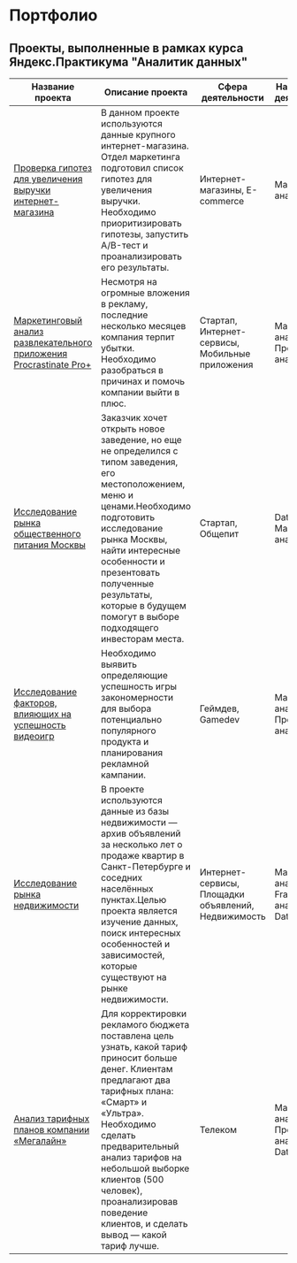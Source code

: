 # Портфолио
## Проекты, выполненные в рамках курса Яндекс.Практикума "Аналитик данных"
| Название проекта | Описание проекта | Сфера деятельности | Направление деятельности | Навыки и инструменты | Ключевые слова проекта | Статус |
|------------------|------------------|--------------------|--------------------------|----------------------|----------------|--------|
|[Проверка гипотез для увеличения выручки интернет-магазина](business_decision-making)|В данном проекте используются данные крупного интернет-магазина. Отдел маркетинга подготовил список гипотез для увеличения выручки. Необходимо приоритизировать гипотезы, запустить A/B-тест и проанализировать его результаты.|Интернет-магазины, E-commerce|Маркетинг-аналитик|Python, Pandas, Matplotlib, SciPy, A/B-тестирование, проверка статистических гипотез|A/B-тестирование, фреймворк, RICE, ICE|Завершен|
|[Маркетинговый анализ развлекательного приложения Procrastinate Pro+](business_metrics)|Несмотря на огромные вложения в рекламу, последние несколько месяцев компания терпит убытки. Необходимо разобраться в причинах и помочь компании выйти в плюс.|Стартап, Интернет-сервисы, Мобильные приложения|Маркетинг-аналитик, Продуктовый аналитик| Python, Pandas, Matplotlib, когортный анализ, юнит-экономика, продуктовые метрики, Seaborn|обработка данных, статистический тест, LTV, ROI, CAC, когортный анализ|Завершен|
|[Исследование рынка общественного питания Москвы](catering_market)| Заказчик хочет открыть новое заведение, но еще не определился с типом заведения, его местоположением, меню и ценами.Необходимо подготовить исследование рынка Москвы, найти интересные особенности и презентовать полученные результаты, которые в будущем помогут в выборе подходящего инвесторам места.|Стартап, Общепит|Data Analyst, Маркетинг-аналитик| Python, Pandas, Seaborn, визуализация данных| обработка данных, визуализация данных|Завершен|
|[Исследование факторов, влияющих на успешность видеоигр](game_store_project)|Необходимо выявить определяющие успешность игры закономерности для выбора потенциально популярного продукта и планирования рекламной кампании.|Геймдев, Gamedev|Маркетинг-аналитик, Продуктовый аналитик|Python, Pandas, NumPy, Matplotlib, предобработка данных, исследовательский анализ данных, описательная статистика, проверка статистических гипотез| обработка данных, статистический тест, критерий Стьюдента|Завершен|
|[Исследование рынка недвижимости](real_estate_market_analysis)|В проекте используются данные из базы недвижимости — архив объявлений за несколько лет о продаже квартир в Санкт-Петербурге и соседних населённых пунктах.Целью проекта является изучение данных, поиск интересных особенностей и зависимостей, которые существуют на рынке недвижимости.|Интернет-сервисы, Площадки объявлений, Недвижимость|Маркетинг-аналитик, Fraud-аналитик, Data Analyst|Python, Pandas, Matplotlib, исследовательский анализ данных, визуализация данных, предобработка данных| обработка данных, фрод-мониторинг, категоризация|Завершен|
|[Анализ тарифных планов компании «Мегалайн»](statistical_analysis)|Для корректировки рекламого бюджета поставлена цель узнать, какой тариф приносит больше денег. Клиентам предлагают два тарифных плана: «Смарт» и «Ультра». Необходимо сделать предварительный анализ тарифов на небольшой выборке клиентов (500 человек), проанализировав поведение клиентов, и сделать вывод — какой тариф лучше.|Телеком|Маркетинг-аналитик, Продуктовый аналитик, Data Analyst|Python, Pandas, Matplotlib, NumPy, SciPy, описательная статистика, проверка статистических гипотез| обработка данных, статистический тест, критерий Стьюдента|Завершен|

